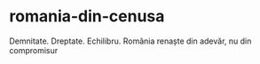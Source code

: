 # romania-din-cenusa
Demnitate. Dreptate. Echilibru. România renaște din adevăr, nu din compromisur
